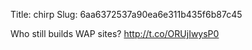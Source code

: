 Title: chirp
Slug: 6aa6372537a90ea6e311b435f6b87c45

Who still builds WAP sites? <a href="http://t.co/ORUjIwysP0">http://t.co/ORUjIwysP0</a>
